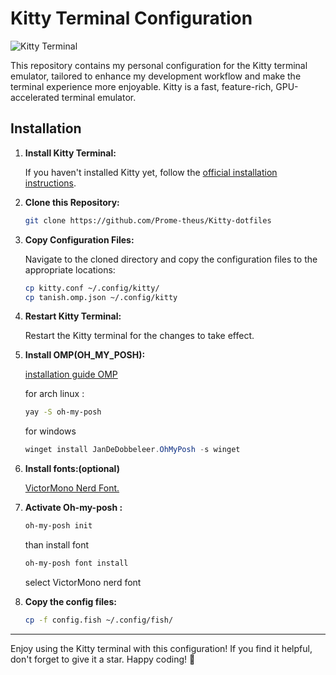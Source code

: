 # Kitty Terminal Configuration

![Kitty Terminal](kitty_terminal_screenshot.png)

This repository contains my personal configuration for the Kitty terminal emulator, tailored to enhance my development workflow and make the terminal experience more enjoyable. Kitty is a fast, feature-rich, GPU-accelerated terminal emulator.

## Installation

1. **Install Kitty Terminal:**

   If you haven't installed Kitty yet, follow the [official installation instructions](https://sw.kovidgoyal.net/kitty/#id4).

2. **Clone this Repository:**

   ```bash
   git clone https://github.com/Prome-theus/Kitty-dotfiles
   ```

3. **Copy Configuration Files:**

   Navigate to the cloned directory and copy the configuration files to the appropriate locations:

   ```bash
   cp kitty.conf ~/.config/kitty/
   cp tanish.omp.json ~/.config/kitty
   ```

4. **Restart Kitty Terminal:**

   Restart the Kitty terminal for the changes to take effect.

5. **Install OMP(OH_MY_POSH):**
   
   [installation guide OMP](https://ohmyposh.dev/docs/installation/linux)

   for arch linux :
   ```bash
   yay -S oh-my-posh
   ```
   for windows
   ```powershell
   winget install JanDeDobbeleer.OhMyPosh -s winget
   ```
   
6. **Install fonts:(optional)**

   [VictorMono Nerd Font.](https://github.com/ryanoasis/nerd-fonts/releases/download/v3.1.1/VictorMono.zip)

7. **Activate Oh-my-posh :**

   ```bash
   oh-my-posh init
   ```
   than install font
   ```bash
   oh-my-posh font install
   ```
   select VictorMono nerd font

8. **Copy the config files:**

   ```bash
   cp -f config.fish ~/.config/fish/
   ```

---

Enjoy using the Kitty terminal with this configuration! If you find it helpful, don't forget to give it a star. Happy coding! 🚀
